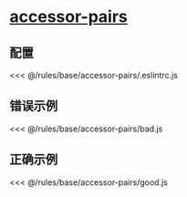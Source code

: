 <script setup>
import { useData } from 'vitepress'

const { page, } = useData()
</script>

# [accessor-pairs](https://eslint.org/docs/rules/accessor-pairs)

## 配置

<<< @/rules/base/accessor-pairs/.eslintrc.js

## 错误示例

<<< @/rules/base/accessor-pairs/bad.js

## 正确示例

<<< @/rules/base/accessor-pairs/good.js

